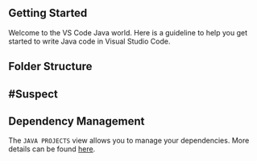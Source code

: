 ## Getting Started

Welcome to the VS Code Java world. Here is a guideline to help you get started to write Java code in Visual Studio Code.

## Folder Structure

## #Suspect

## Dependency Management

The `JAVA PROJECTS` view allows you to manage your dependencies. More details can be found [here](https://github.com/microsoft/vscode-java-dependency#manage-dependencies).
